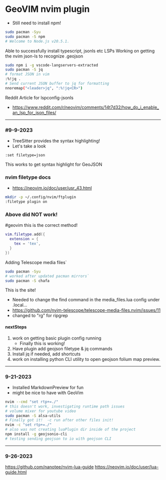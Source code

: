 # GeoVIM nvim plugin
- Still need to install npm!
```bash
sudo pacman -Syu
sudo pacman -S npm
# Welcome to Node.js v20.5.1.
```
Able to successfully install typescript, jsonls etc LSPs
Working on getting the nvim json-ls to recognize .geojson
```bash
sudo npm i -g vscode-langservers-extracted
sudo pacman -S jq
# format JSON in vim
:%!jq .
# Send current JSON buffer to jq for formatting
nnoremap("<leader>jq", ":%!jq<CR>")
```

Reddit Article for lspconfig-jsonls
- https://www.reddit.com/r/neovim/comments/14t7d32/how_do_i_enable_an_lsp_for_json_files/

---
### #9-9-2023
- TreeSitter provides the syntax highlighting!
- Let's take a look
```vim 
:set filetype=json
```
This works to get syntax highlight for GeoJSON
 
### nvim filetype docs
- https://neovim.io/doc/user/usr_43.html
```bash
mkdir -p ~/.config/nvim/ftplugin
:filetype plugin on
```

### Above did NOT work!
#geovim this is the correct method!
```lua
vim.filetype.add({
  extension = {
    tex = 'tex',
  }
})
```
Adding Telescope media files`

```bash
sudo pacman -Syu  
# worked after updated pacman mirrors`
sudo pacman -S chafa
```
This is the site!
- Needed to change the find command in the media_files.lua config under .local...
- https://github.com/nvim-telescope/telescope-media-files.nvim/issues/11
- changed to "rg" for ripgrep

#### nextSteps
1. work on getting basic plugin config running
    - Finally this is working! 
2. Have plugin add geojson filetype & jq commands
3. Install jq if needed, add shortcuts 
4. work on installing python CLI utility to open geojson folium map preview.

---
### 9-21-2023
- Installed MarkdownPreview for fun
- might be nice to have with GeoVim

```bash
nvim --cmd "set rtp+=./"
# this doesn't work, investigating runtime path issues
# volume mixer for youtube video
sudo pacman -S alsa-utils
# Finally got it!  -c run after other files init!
nvim -c "set rtp+=./"
# also was not creating luaPlugin dir inside of the project
npm install -g geojsonio-cli
# testing sending geojson to io with geojson CLI
```

---
### 9-26-2023
https://github.com/nanotee/nvim-lua-guide
https://neovim.io/doc/user/lua-guide.html
